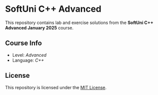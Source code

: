 # SoftUni C++ Advanced

This repository contains lab and exercise solutions from the **SoftUni C++ Advanced January 2025** course.

## Course Info

- Level: *Advanced*
- Language: *C++*

## License

This repository is licensed under the [MIT License](LICENSE).
